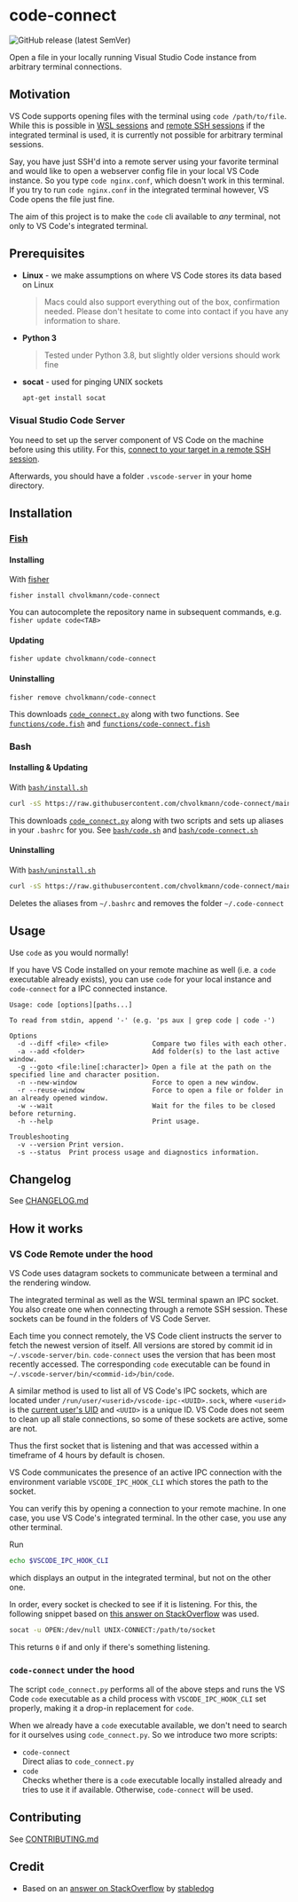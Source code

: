 # code-connect

![GitHub release (latest SemVer)](https://img.shields.io/github/v/release/chvolkmann/code-connect?label=version&style=flat-square)

Open a file in your locally running Visual Studio Code instance from arbitrary terminal connections.

## Motivation

VS Code supports opening files with the terminal using `code /path/to/file`. While this is possible in [WSL sessions](https://code.visualstudio.com/docs/remote/wsl) and [remote SSH sessions](https://code.visualstudio.com/docs/remote/ssh) if the integrated terminal is used, it is currently not possible for arbitrary terminal sessions.

Say, you have just SSH'd into a remote server using your favorite terminal and would like to open a webserver config file in your local VS Code instance. So you type `code nginx.conf`, which doesn't work in this terminal. If you try to run `code nginx.conf` in the integrated terminal however, VS Code opens the file just fine.

The aim of this project is to make the `code` cli available to _any_ terminal, not only to VS Code's integrated terminal.

## Prerequisites

- **Linux** - we make assumptions on where VS Code stores its data based on Linux

  > Macs could also support everything out of the box, confirmation needed. Please don't hesitate to come into contact if you have any information to share.

- **Python 3**
  > Tested under Python 3.8, but slightly older versions should work fine
- **socat** - used for pinging UNIX sockets
  ```bash
  apt-get install socat
  ```

### Visual Studio Code Server

You need to set up the server component of VS Code on the machine before using this utility. For this, [connect to your target in a remote SSH session](https://code.visualstudio.com/docs/remote/ssh).

Afterwards, you should have a folder `.vscode-server` in your home directory.

## Installation

### [Fish](https://fishshell.com/)

#### Installing

With [fisher](https://github.com/jorgebucaran/fisher)

```fish
fisher install chvolkmann/code-connect
```

You can autocomplete the repository name in subsequent commands, e.g. `fisher update code<TAB>`

#### Updating

```fish
fisher update chvolkmann/code-connect
```

#### Uninstalling

```fish
fisher remove chvolkmann/code-connect
```

This downloads [`code_connect.py`](./functions/code_connect.py) along with two functions. See [`functions/code.fish`](./functions/code.fish) and [`functions/code-connect.fish`](./functions/code-connect.fish)

### Bash

#### Installing & Updating

With [`bash/install.sh`](./bash/install.sh)

```bash
curl -sS https://raw.githubusercontent.com/chvolkmann/code-connect/main/bash/install.sh | bash
```

This downloads [`code_connect.py`](./functions/code_connect.py) along with two scripts and sets up aliases in your `.bashrc` for you. See [`bash/code.sh`](./bash/code.sh) and [`bash/code-connect.sh`](./bash/code-connect.sh)

#### Uninstalling

With [`bash/uninstall.sh`](./bash/uninstall.sh)

```bash
curl -sS https://raw.githubusercontent.com/chvolkmann/code-connect/main/bash/uninstall.sh | bash
```

Deletes the aliases from `~/.bashrc` and removes the folder `~/.code-connect`

## Usage

Use `code` as you would normally!

If you have VS Code installed on your remote machine as well (i.e. a `code` executable already exists), you can use `code` for your local instance and `code-connect` for a IPC connected instance.

```
Usage: code [options][paths...]

To read from stdin, append '-' (e.g. 'ps aux | grep code | code -')

Options
  -d --diff <file> <file>           Compare two files with each other.
  -a --add <folder>                 Add folder(s) to the last active window.
  -g --goto <file:line[:character]> Open a file at the path on the specified line and character position.
  -n --new-window                   Force to open a new window.
  -r --reuse-window                 Force to open a file or folder in an already opened window.
  -w --wait                         Wait for the files to be closed before returning.
  -h --help                         Print usage.

Troubleshooting
  -v --version Print version.
  -s --status  Print process usage and diagnostics information.
```

## Changelog

See [CHANGELOG.md](./CHANGELOG.md)

## How it works

### VS Code Remote under the hood

VS Code uses datagram sockets to communicate between a terminal and the rendering window.

The integrated terminal as well as the WSL terminal spawn an IPC socket. You also create one when connecting through a remote SSH session. These sockets can be found in the folders of VS Code Server.

Each time you connect remotely, the VS Code client instructs the server to fetch the newest version of itself. All versions are stored by commit id in `~/.vscode-server/bin`. `code-connect` uses the version that has been most recently accessed. The corresponding `code` executable can be found in `~/.vscode-server/bin/<commid-id>/bin/code`.

A similar method is used to list all of VS Code's IPC sockets, which are located under `/run/user/<userid>/vscode-ipc-<UUID>.sock`, where `<userid>` is the [current user's UID](https://en.wikipedia.org/wiki/User_identifier) and `<UUID>` is a unique ID. VS Code does not seem to clean up all stale connections, so some of these sockets are active, some are not.

Thus the first socket that is listening and that was accessed within a timeframe of 4 hours by default is chosen.

VS Code communicates the presence of an active IPC connection with the environment variable `VSCODE_IPC_HOOK_CLI` which stores the path to the socket.

You can verify this by opening a connection to your remote machine. In one case, you use VS Code's integrated terminal. In the other case, you use any other terminal.

Run

```bash
echo $VSCODE_IPC_HOOK_CLI
```

which displays an output in the integrated terminal, but not on the other one.

In order, every socket is checked to see if it is listening. For this, the following snippet based on [this answer on StackOverflow](https://unix.stackexchange.com/a/556790) was used.

```bash
socat -u OPEN:/dev/null UNIX-CONNECT:/path/to/socket
```

This returns `0` if and only if there's something listening.

### `code-connect` under the hood

The script `code_connect.py` performs all of the above steps and runs the VS Code `code` executable
as a child process with `VSCODE_IPC_HOOK_CLI` set properly, making it a drop-in replacement for `code`.

When we already have a `code` executable available, we don't need to search for it ourselves using `code_connect.py`. So we introduce two more scripts:

- `code-connect`  
  Direct alias to `code_connect.py`
- `code`  
  Checks whether there is a `code` executable locally installed already and tries to use it if available. Otherwise, `code-connect` will be used.

## Contributing

See [CONTRIBUTING.md](./CONTRIBUTING.md)

## Credit

- Based on an [answer on StackOverflow](https://stackoverflow.com/a/60949722) by [stabledog](https://stackoverflow.com/users/237059/Stabledog)
